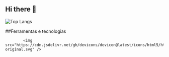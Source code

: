 ## Hi there 👋
![Top Langs](https://github-readme-stats.vercel.app/api/top-langs/?andreelzs=anuraghazra&layout=compact)
<!--


Here are some ideas to get you started:

- 🔭 I’m currently working on ...
- 🌱 I’m currently learning ...
- 👯 I’m looking to collaborate on ...
- 🤔 I’m looking for help with ...
- 💬 Ask me about ...
- 📫 How to reach me: ...
- 😄 Pronouns: ...
- ⚡ Fun fact: ...
-->

##Ferramentas e tecnologias

            <img src="https://cdn.jsdelivr.net/gh/devicons/devicon@latest/icons/html5/html5-original.svg" />
          
          
